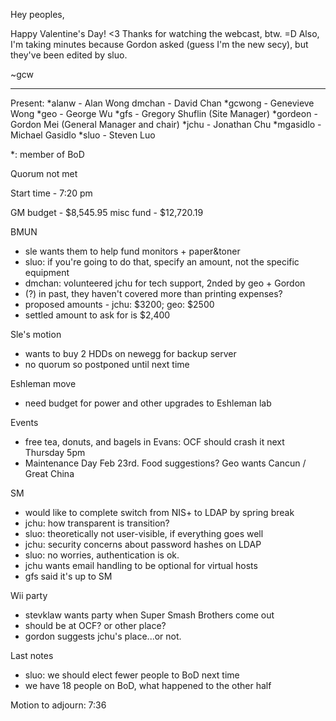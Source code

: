 Hey peoples,

Happy Valentine's Day! <3
Thanks for watching the webcast, btw. =D
Also, I'm taking minutes because Gordon asked (guess I'm the new secy),
but they've been edited by sluo.

~gcw

--------

Present:
*alanw - Alan Wong
dmchan - David Chan
*gcwong - Genevieve Wong
*geo - George Wu
*gfs - Gregory Shuflin (Site Manager)
*gordeon - Gordon Mei (General Manager and chair)
*jchu - Jonathan Chu
*mgasidlo - Michael Gasidlo
*sluo - Steven Luo

*: member of BoD

Quorum not met

Start time - 7:20 pm

GM
budget - $8,545.95
misc fund - $12,720.19

BMUN
- sle wants them to help fund monitors + paper&toner
- sluo: if you're going to do that, specify an amount, not the specific
equipment
- dmchan: volunteered jchu for tech support, 2nded by geo + Gordon
- (?) in past, they haven't covered more than printing expenses?
- proposed amounts - jchu: $3200; geo: $2500
- settled amount to ask for is $2,400

Sle's motion
- wants to buy 2 HDDs on newegg for backup server
- no quorum so postponed until next time

Eshleman move
- need budget for power and other upgrades to Eshleman lab

Events
- free tea, donuts, and bagels in Evans: OCF should crash it next Thursday
5pm
- Maintenance Day Feb 23rd. Food suggestions? Geo wants Cancun / Great China

SM
- would like to complete switch from NIS+ to LDAP by spring break
- jchu: how transparent is transition?
- sluo: theoretically not user-visible, if everything goes well
- jchu: security concerns about password hashes on LDAP
- sluo: no worries, authentication is ok.
- jchu wants email handling to be optional for virtual hosts
- gfs said it's up to SM

Wii party
- stevklaw wants party when Super Smash Brothers come out
- should be at OCF? or other place?
- gordon suggests jchu's place...or not.

Last notes
- sluo: we should elect fewer people to BoD next time
- we have 18 people on BoD, what happened to the other half

Motion to adjourn: 7:36
